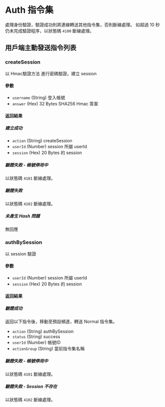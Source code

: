 # Auth 指令集
處理身份驗證，驗證成功則將連線轉送其他指令集，否則斷線處理。
如超過 10 秒仍未完成驗證程序，以狀態碼 `4100` 斷線處理。

## 用戶端主動發送指令列表
### createSession
以 Hmac驗證方法 進行密碼驗證，建立 session
#### 參數
* `username` (String) 登入帳號
* `answer` (Hex) 32 Bytes SHA256 Hmac 答案

#### 返回結果
##### 建立成功
* `action` (String) createSession
* `userId` (Number) session 所屬 userId
* `session` (Hex) 20 Bytes 的 session

##### 驗證失敗 - 帳號停用中
以狀態碼 `4101` 斷線處理。

##### 驗證失敗
以狀態碼 `4102` 斷線處理。

##### 未產生 Hash 問題
無回應

### authBySession
以 session 驗證
#### 參數
* `userId` (Number) session 所屬 userId
* `session` (Hex) 20 Bytes 的 session

#### 返回結果
##### 驗證成功
返回以下指令後，移動至預設頻道，轉送 Normal 指令集。

* `action` (String) authBySession
* `status` (String) success
* `userId` (Number) 帳號ID
* `actionGroup` (String) 當前指令集名稱

##### 驗證失敗 - 帳號停用中
以狀態碼 `4101` 斷線處理。

##### 驗證失敗 - Session 不存在
以狀態碼 `4102` 斷線處理。

